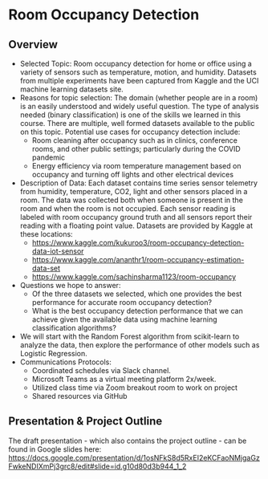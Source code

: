 # Room Occupancy Detection
## Overview
- Selected Topic: Room occupancy detection for home or office using a variety of sensors such as temperature, motion, and humidity.  Datasets from multiple experiments have been captured from Kaggle and the UCI machine learning datasets site.
- Reasons for topic selection: The domain (whether people are in a room) is an easily understood and widely useful question. The type of analysis needed (binary classification) is one of the skills we learned in this course. There are multiple, well formed datasets available to the public on this topic.  Potential use cases for occupancy detection include: 
    - Room cleaning after occupancy such as in clinics, conference rooms, and other public settings; particularly during the COVID pandemic
    - Energy efficiency via room temperature management based on occupancy and turning off lights and other electrical devices    
- Description of Data: Each dataset contains time series sensor telemetry from humidity, temperature, CO2, light and other sensors placed in a room.  The data was collected both when someone is present in the room and when the room is not occupied.  Each sensor reading is labeled with room occupancy ground truth and all sensors report their reading with a floating point value.  Datasets are provided by Kaggle at these locations:
    - https://www.kaggle.com/kukuroo3/room-occupancy-detection-data-iot-sensor
    - https://www.kaggle.com/ananthr1/room-occupancy-estimation-data-set
    - https://www.kaggle.com/sachinsharma1123/room-occupancy
- Questions we hope to answer:
    - Of the three datasets we selected, which one provides the best performance for accurate room occupancy detection?
    - What is the best occupancy detection performance that we can achieve given the available data using machine learning classification algorithms?
- We will start with the Random Forest algorithm from scikit-learn to analyze the data, then explore the performance of other models such as Logistic Regression.
- Communications Protocols: 
    - Coordinated schedules via Slack channel. 
    - Microsoft Teams as a virtual meeting platform 2x/week.
    - Utilized class time via Zoom breakout room to work on project
    - Shared resources via GitHub
## Presentation & Project Outline
The draft presentation - which also contains the project outline - can be found in Google slides here:  https://docs.google.com/presentation/d/1osNFkS8d5RxEI2eKCFaoNMjgaGzFwkeNDIXmPj3grc8/edit#slide=id.g10d80d3b944_1_2
